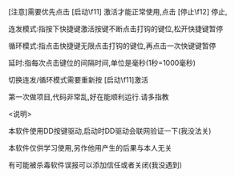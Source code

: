 
[注意]需要优先点击 [启动\\f11] 激活才能正常使用,点击 [停止\\f12] 停止,

连发模式:指按下快捷键激活按键不断点击打钩的键位,松开快捷键暂停

循环模式:指点击快捷键无限点击打钩的键位,再点击一次快键键暂停

延时:指每次点击键位的间隔时间,单位是毫秒(1秒=1000毫秒)

切换连发/循环模式需要重新按 [启动\\f11]激活

第一次做项目,代码非常乱,好在能顺利运行.请多指教

<说明>

本软件使用DD按键驱动,启动时DD驱动会联网验证一下(我没法关)

本软件仅供学习使用,另作他用产生的后果与本人无关

有可能被杀毒软件误报可以添加信任或者关闭(我没遇到)



